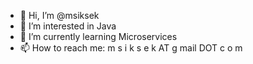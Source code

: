 - 👋 Hi, I’m @msiksek
- 👀 I’m interested in Java
- 🌱 I’m currently learning Microservices
- 📫 How to reach me: m s i k s e k AT g mail DOT c o m

<!---
msiksek/msiksek is a ✨ special ✨ repository because its `README.md` (this file) appears on your GitHub profile.
You can click the Preview link to take a look at your changes.
--->

